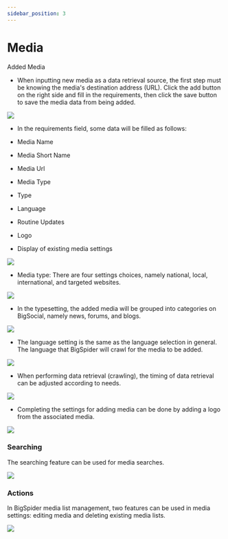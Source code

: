```yaml
---
sidebar_position: 3
---
```


# Media

Added Media

- When inputting new media as a data retrieval source, the first step must be knowing the media's destination address (URL). Click the add button on the right side and fill in the requirements, then click the save button to save the media data from being added.

![](/img/bigspider/images/en//image31.png)

- In the requirements field, some data will be filled as follows:

- Media Name
- Media Short Name
- Media Url
- Media Type
- Type
- Language
- Routine Updates
- Logo

- Display of existing media settings

![](/img/bigspider/images/en//image10.png)

- Media type: There are four settings choices, namely national, local, international, and targeted websites.

![](/img/bigspider/images/en//image28.png)

- In the typesetting, the added media will be grouped into categories on BigSocial, namely news, forums, and blogs.

![](/img/bigspider/images/en//image16.png)

- The language setting is the same as the language selection in general. The language that BigSpider will crawl for the media to be added.

![](/img/bigspider/images/en//image22.png)

- When performing data retrieval (crawling), the timing of data retrieval can be adjusted according to needs.

![](/img/bigspider/images/en//image13.png)

- Completing the settings for adding media can be done by adding a logo from the associated media.

![](/img/bigspider/images/en//image23.png)

### Searching

The searching feature can be used for media searches.

![](/img/bigspider/images/en//image15.png)

### Actions

In BigSpider media list management, two features can be used in media settings: editing media and deleting existing media lists.

![](/img/bigspider/images/en//image14.png)
